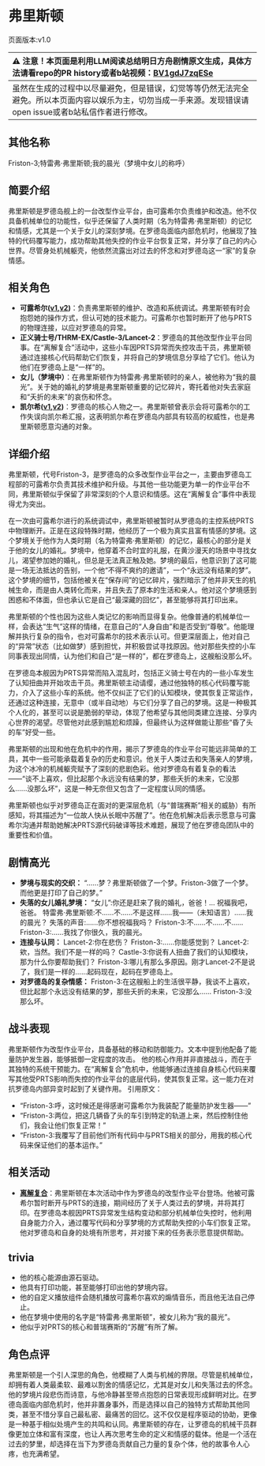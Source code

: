 # 弗里斯顿
页面版本:v1.0
 

| :warning: 注意！本页面是利用LLM阅读总结明日方舟剧情原文生成，具体方法请看repo的PR history或者b站视频：[BV1gdJ7zqESe](https://www.bilibili.com/video/BV1gdJ7zqESe/)         |
|:----------------------------|
| 虽然在生成的过程中以尽量避免，但是错误，幻觉等等仍然无法完全避免。所以本页面内容以娱乐为主，切勿当成一手来源。发现错误请open issue或者b站私信作者进行修改。|



## 其他名称
Friston-3;特雷弗·弗里斯顿;我的晨光（梦境中女儿的称呼）
## 简要介绍
弗里斯顿是罗德岛舰上的一台改型作业平台，由可露希尔负责维护和改造。他不仅具备机械单位的功能性，似乎还保留了人类时期（名为特雷弗·弗里斯顿）的记忆和情感，尤其是一个关于女儿的深刻梦境。在罗德岛面临内部危机时，他展现了独特的代码覆写能力，成功帮助其他失控的作业平台恢复正常，并分享了自己的内心世界。尽管身处机械躯壳，他依然流露出对过去的怀念和对罗德岛这一“家”的复杂情感。
## 相关角色
-   **可露希尔([v1](extended_char_ke_lu_xi_er.md),[v2](../char_v3/extended_char_ke_lu_xi_er.md))**：负责弗里斯顿的维护、改造和系统调试。弗里斯顿有时会抱怨她的操作方式，但认可她的技术能力。可露希尔也暂时断开了他与PRTS的物理连接，以应对罗德岛的异常。
-   **正义骑士号/THRM-EX/Castle-3/Lancet-2**：罗德岛的其他改型作业平台同事。在“离解复合”活动中，这些小车因PRTS异常而失控攻击干员，弗里斯顿通过连接核心代码帮助它们恢复，并将自己的梦境信息分享给了它们。他认为他们在罗德岛上是“一样”的。
-   **女儿（梦境中）**：在弗里斯顿作为特雷弗·弗里斯顿时的亲人，被他称为“我的晨光”。关于她的婚礼的梦境是弗里斯顿重要的记忆碎片，寄托着他对失去家庭和“夭折的未来”的哀伤和怀念。
-   **凯尔希([v1](char_003_kalts.md),[v2](../char_v3/char_003_kalts.md))**：罗德岛的核心人物之一。弗里斯顿曾表示会将可露希尔的工作失误向凯尔希汇报，这表明凯尔希在罗德岛内部具有较高的权威性，也是弗里斯顿愿意沟通的对象。
## 详细介绍
弗里斯顿，代号Friston-3，是罗德岛的众多改型作业平台之一，主要由罗德岛工程部的可露希尔负责其技术维护和升级。与其他一些功能更为单一的作业平台不同，弗里斯顿似乎保留了非常深刻的个人意识和情感。这在“离解复合”事件中表现得尤为突出。

在一次由可露希尔进行的系统调试中，弗里斯顿被暂时从罗德岛的主控系统PRTS中物理断开。正是在这段特殊时期，他经历了一个极为真实且富有情感的梦境。这个梦境关于他作为人类时期（名为特雷弗·弗里斯顿）的记忆，最核心的部分是关于他的女儿的婚礼。梦境中，他穿着不合时宜的礼服，在黄沙漫天的场景中寻找女儿，渴望参加她的婚礼，但总是无法真正触及她。梦境的最后，他意识到了这可能是一场无法抵达的告别，一个他“不得不爽约的邀请”，一个“永远没有结果的梦”。这个梦境的细节，包括他被关在“保存间”的记忆碎片，强烈暗示了他并非天生的机械生命，而是由人类转化而来，并且失去了原本的生活和亲人。他对这个梦境感到困惑和不体面，但也承认它是自己“最深藏的回忆”，甚至能够将其打印出来。

弗里斯顿的个性也因为这些人类记忆的影响而显得复杂。他像普通的机械单位一样，会表达“生气”这样的情绪，在意自己的“人身自由”和是否受到“尊敬”。他能理解并执行复杂的指令，也对可露希尔的技术表示认可。但更深层面上，他对自己的“异常”状态（比如做梦）感到担忧，并积极尝试寻找原因。他对那些失控的小车同事表现出同情，认为他们和自己“是一样的”，都在罗德岛上，这艘船没那么坏。

在罗德岛本舰因为PRTS异常而陷入混乱时，包括正义骑士号在内的一些小车发生了认知扭曲并开始攻击干员。弗里斯顿主动请缨，通过他独特的核心代码覆写能力，介入了这些小车的系统。他不仅纠正了它们的认知模块，使其恢复正常运作，还通过这种连接，无意中（或半自动地）与它们分享了自己的梦境。这是一种极其个人化的，甚至可以说是脆弱的举动，体现了他希望与其他同类建立连接、分享内心世界的渴望。尽管他对此感到尴尬和烦躁，但最终认为这样做能让那些“昏了头的车”好受一些。

弗里斯顿的出现和他在危机中的作用，揭示了罗德岛的作业平台可能远非简单的工具，其中一些可能承载着复杂的历史和意识。他关于人类过去和失落亲人的梦境，为这个冰冷的机械躯壳赋予了深刻的悲剧色彩。他对罗德岛有着复杂的看法——“谈不上喜欢，但比起那个永远没有结果的梦，那些夭折的未来，它没那么......没那么坏”，这是一种无奈但又包含了一定程度认同的情感。

弗里斯顿也似乎对罗德岛正在面对的更深层危机（与“普瑞赛斯”相关的威胁）有所感知，将其描述为“一位故人快从长眠中苏醒了”。他在危机解决后表示愿意与可露希尔沟通并帮助她解决PRTS源代码破译等技术难题，展现了他在罗德岛团队中的重要性和价值。
## 剧情高光
-   **梦境与现实的交织：**
    “......梦？弗里斯顿做了一个梦。Friston-3做了一个梦。而他更是打印了自己的梦。”
-   **失落的女儿婚礼梦境：**
    “女儿”:你还是赶来了我的婚礼，爸爸！... 祝福我吧，爸爸。
    特雷弗·弗里斯顿:不......不......不是这样......我——（未知语言）......我的晨光？
    失落的声音:......你不想祝福我吗？
    Friston-3:不......不......不......
    Friston-3:......我找了你很久，我的晨光。
-   **连接与认同：**
    Lancet-2:你在悲伤？
    Friston-3:......你能感觉到？
    Lancet-2:欸，当然。我们不是一样的吗？
    Castle-3:你说有人扭曲了我们的认知模块，那为什么你要帮助我们？
    Friston-3:哪儿有那么多原因。刚才Lancet-2不是说了，我们是一样的......起码现在，起码在罗德岛上。
-   **对罗德岛的复杂情感：**
    Friston-3:在这艘船上的生活很平静，我谈不上喜欢，但比起那个永远没有结果的梦，那些夭折的未来，它没那么......
    Friston-3:没那么坏。
## 战斗表现
弗里斯顿作为改型作业平台，具备基础的移动和防御能力。文本中提到他配备了能量防护发生器，能够抵御一定程度的攻击。
他的核心作用并非直接战斗，而在于其独特的系统干预能力。在“离解复合”危机中，他能够通过连接自身核心代码来覆写其他受PRTS影响而失控的作业平台的底层代码，使其恢复正常。这一能力在对抗罗德岛内部异变时起到了关键作用。
引用原文：
-   “Friston-3:呼，这时候还是得感谢可露希尔为我装配了能量防护发生器——”
-   “Friston-3:两位，把这几辆昏了头的车引到特定的轨道上来，然后控制住他们，我会让他们恢复正常！”
-   “Friston-3:我覆写了目前他们所有代码中与PRTS相关的部分，用我的核心代码来保证他们的基本运作。”
## 相关活动
-   **[离解复合](../stories/main_15.md)**：弗里斯顿在本次活动中作为罗德岛的改型作业平台登场。他被可露希尔暂时断开与PRTS的连接，期间经历了关于人类过去的梦境，并将其打印。在罗德岛本舰因PRTS异常发生结构变动和部分机械单位失控时，他利用自身能力介入，通过覆写代码和分享梦境的方式帮助失控的小车们恢复正常。他对罗德岛和自身的处境有所思考，并对接下来的任务表示愿意提供帮助。
## trivia
-   他的核心能源由源石驱动。
-   他具有打印功能，甚至能够打印出他的梦境内容。
-   他的自定义播放组件会随机播放可露希尔喜欢的煽情音乐，而且他无法自己停止。
-   他在梦境中使用的名字是“特雷弗·弗里斯顿”，被女儿称为“我的晨光”。
-   他似乎对PRTS的核心和普瑞赛斯的“苏醒”有所了解。
## 角色点评
弗里斯顿是一个引人深思的角色，他模糊了人类与机械的界限。尽管是机械单位，却拥有着人类最柔软、最难以割舍的情感记忆，尤其是对女儿和失落过去的怀念。他的梦境片段悲伤而诗意，与他冷静甚至带点抱怨的日常表现形成鲜明对比。在罗德岛面临内部危机时，他并非置身事外，而是选择以自己的独特方式帮助其他同类，甚至不惜分享自己最私密、最痛苦的回忆。这不仅仅是程序驱动的协助，更像是一种基于相似处境产生的共鸣和认同。弗里斯顿的存在，让罗德岛的机械干员群像更加立体和富有深度，也让人再次思考生命的定义和情感的载体。他是一个活在过去的梦里，却选择在当下为罗德岛贡献自己力量的复杂个体，他的故事令人心疼，也充满希望。